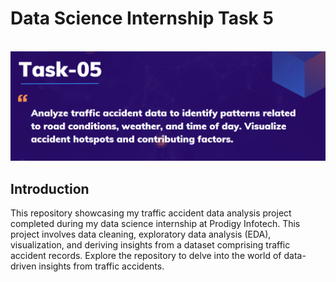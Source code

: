 # Data Science Internship Task 5
<br>
<img src="https://github.com/karthi-1212/PRODIGY_DS_05/blob/main/TS_5.png">

## Introduction
This repository showcasing my traffic accident data analysis project completed during my data science internship at Prodigy Infotech. This project involves data cleaning, exploratory data analysis (EDA), visualization, and deriving insights from a dataset comprising traffic accident records. Explore the repository to delve into the world of data-driven insights from traffic accidents.
